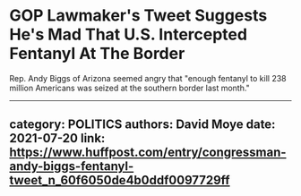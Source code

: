# GOP Lawmaker's Tweet Suggests He's Mad That U.S. Intercepted Fentanyl At The Border

Rep. Andy Biggs of Arizona seemed angry that "enough fentanyl to kill 238 million Americans was seized at the southern border last month."

---
category: POLITICS
authors: David Moye
date: 2021-07-20
link: https://www.huffpost.com/entry/congressman-andy-biggs-fentanyl-tweet_n_60f6050de4b0ddf0097729ff
---
